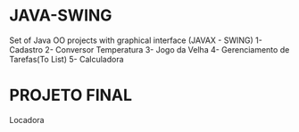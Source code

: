 # JAVA-SWING
Set of Java OO projects with graphical interface (JAVAX - SWING)
1- Cadastro
2- Conversor Temperatura
3- Jogo da Velha
4- Gerenciamento de Tarefas(To List)
5- Calculadora

# PROJETO FINAL
Locadora
